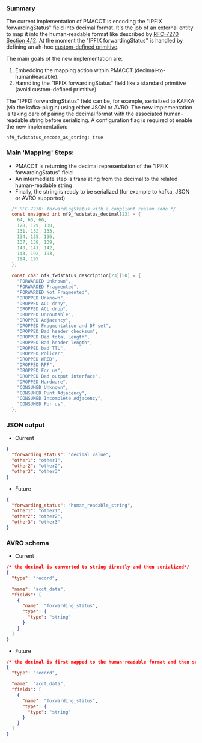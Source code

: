 ### Summary

The current implementation of PMACCT is encoding the "IPFIX forwardingStatus" field into decimal format.
It's the job of an external entity to map it into the human-readable format like described by [RFC-7270 Section 4.12](https://www.rfc-editor.org/rfc/rfc7270.html#section-4.12).
At the moment the "IPFIX forwardingStatus" is handled by defining an ah-hoc [custom-defined primitive](https://github.com/pmacct/pmacct/blob/master/examples/primitives.lst.example).

The main goals of the new implementation are:
1. Embedding the mapping action within PMACCT (decimal-to-humanReadable).
2. Hanndling the "IPFIX forwardingStatus" field like a standard primitive (avoid custom-defined primitive).

The "IPFIX forwardingStatus" field can be, for example, serialized to KAFKA (via the kafka-plugin) using either JSON or AVRO.
The new implementation is taking care of pairing the decimal format with the associated human-readable string before serializing.
A configuration flag is required ot enable the new implementation:
```TEXT
nf9_fwdstatus_encode_as_string: true
```

### Main 'Mapping' Steps:

- PMACCT is returning the decimal representation of the "IPFIX forwardingStatus" field
- An intermediate step is translating from the decimal to the related human-readable string
- Finally, the string is ready to be serialized (for example to kafka, JSON or AVRO supported)  
```C
  /* RFC-7270: forwardingStatus with a compliant reason code */
  const unsigned int nf9_fwdstatus_decimal[23] = {
    64, 65, 66,
    128, 129, 130,
    131, 132, 133,
    134, 135, 136,
    137, 138, 139,
    140, 141, 142,
    143, 192, 193,
    194, 195
  };

  const char nf9_fwdstatus_description[23][50] = {
    "FORWARDED Unknown",
	"FORWARDED Fragmented",
	"FORWARDED Not Fragmented",
	"DROPPED Unknown",
	"DROPPED ACL deny",
	"DROPPED ACL drop",
	"DROPPED Unroutable",
	"DROPPED Adjacency",
	"DROPPED Fragmentation and DF set",
	"DROPPED Bad header checksum",
	"DROPPED Bad total Length",
	"DROPPED Bad header length",
	"DROPPED bad TTL",
	"DROPPED Policer",
	"DROPPED WRED",
	"DROPPED RPF",
	"DROPPED For us",
	"DROPPED Bad output interface",
	"DROPPED Hardware",
	"CONSUMED Unknown",
	"CONSUMED Punt Adjacency",
	"CONSUMED Incomplete Adjacency",
	"CONSUMED For us",
  };

```

### JSON output
- Current
```JSON
{                                                                                                                                                              
  "forwarding_status": "decimal_value",                                                                                                                                               
  "other1": "other1",
  "other2": "other2",
  "other3": "other3"
} 
```

- Future
```JSON
{                                                                                                                                                              
  "forwarding_status": "human_readable_string",                                                                                                                                              
  "other1": "other1",
  "other2": "other2",
  "other3": "other3"
} 
```

### AVRO schema
- Current
```JSON
/* the decimal is converted to string directly and then serialized*/
{                                                                                                                                                                                                    
  "type": "record",

  "name": "acct_data",                                                                                                             
  "fields": [                                                                                         
    {                                                                                                                                                        
      "name": "forwarding_status",                                                              
      "type": {                                                                                                                                                                         
        "type": "string"                                                                                                            
      }                                                                                                                           
    }
  ]
}
```

- Future
```JSON
/* the decimal is first mapped to the human-readable format and then serialized*/
{                                                                                                                                                                                                    
  "type": "record",

  "name": "acct_data",                                                                                                             
  "fields": [                                                                                         
    {                                                                                                                                                        
      "name": "forwarding_status",                                                              
      "type": {                                                                                                                                                                         
        "type": "string"                                                                                                            
      }                                                                                                                           
    }
  ]
}
```

